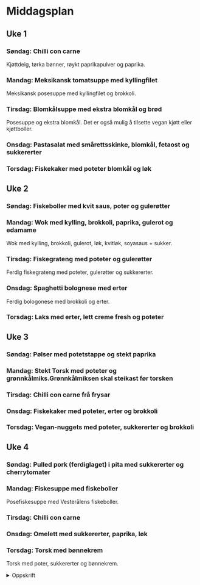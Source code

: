 # Middagsplan

## Uke 1

### Søndag: Chilli con carne

Kjøttdeig, tørka bønner, røykt paprikapulver og paprika.

### Mandag: Meksikansk tomatsuppe med kyllingfilet

Meksikansk posesuppe med kyllingfilet og brokkoli.

### Tirsdag: Blomkålsuppe med ekstra blomkål og brød

Posesuppe og ekstra blomkål. Det er også mulig å tilsette vegan kjøtt eller kjøttboller.

### Onsdag: Pastasalat med smårettsskinke, blomkål, fetaost og sukkererter

### Torsdag: Fiskekaker med poteter blomkål og løk


## Uke 2

### Søndag: Fiskeboller med kvit saus, poter og gulerøtter

### Mandag: Wok med kylling, brokkoli, paprika, gulerot og edamame

Wok med kylling, brokkoli, gulerot, løk, kvitløk, soyasaus + sukker.

### Tirsdag: Fiskegrateng med poteter og gulerøtter

Ferdig fiskegrateng med poteter, gulerøtter og sukkererter.

### Onsdag: Spaghetti bolognese med erter

Ferdig bologonese med brokkoli og erter.

### Torsdag: Laks med erter, lett creme fresh og poteter

## Uke 3

### Søndag: Pølser med potetstappe og stekt paprika

### Mandag: Stekt Torsk med poteter og grønnkålmiks.Grønnkålmiksen skal steikast før torsken

### Tirsdag: Chilli con carne frå frysar

### Onsdag: Fiskekaker med poteter, erter og brokkoli

### Torsdag: Vegan-nuggets med poteter, sukkererter og brokkoli


## Uke 4

### Søndag: Pulled pork (ferdiglaget) i pita med sukkererter og cherrytomater

### Mandag: Fiskesuppe med fiskeboller

Posefiskesuppe med Vesterålens fiskeboller.

### Tirsdag: Chilli con carne

### Onsdag: Omelett med sukkererter, paprika, løk 

### Torsdag: Torsk med bønnekrem

Torsk med poter, sukkererter og bønnekrem.
<details>
  <summary>Oppskrift</summary> 
  
  <h3>Ingrendienser</h3>    
  <ul>
    <li>250 g kokte, hvit bønner, naturell</li>
    <li>2 sjalottløk</li>
    <li>2 fedd hvitløk</li>
    <li>2 ss/ olivenolje</li>
    <li>3 dl kyllingkraft</li>
    <li>2 ss smør</li>
  </ul>
  <h3>Framgangsmåte</h3>
  <ol>
  <li>Sett på poteter.</li>
  <li>Bland alt saman i ei gryte.</li>
  <li>Kok i 20 minutt.</li>
  <li>Mens kremen kokar så stek torsken som vanleg.</li>
  </ol>    
</details>


